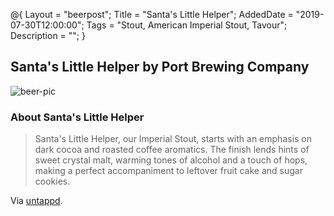 @{
 Layout = "beerpost";
 Title = "Santa's Little Helper";
 AddedDate = "2019-07-30T12:00:00";
 Tags = "Stout, American Imperial Stout, Tavour";
 Description = "";
 }
 

## Santa's Little Helper by Port Brewing Company

![beer-pic]

### About Santa's Little Helper

> Santa's Little Helper, our Imperial Stout, starts with an emphasis on dark cocoa and roasted coffee aromatics. The finish lends hints of sweet crystal malt, warming tones of alcohol and a touch of hops, making a perfect accompaniment to leftover fruit cake and sugar cookies.

Via [untappd][untappd-url].

[untappd-url]: <https://untappd.com/b/port-brewing-company-santa-s-little-helper/9288>
[beer-pic]: https://jasonpowley.com/assets/img/2019-07-30-santas-little-healper.jpeg "Santa's Little Helper by Port Brewing Company"
